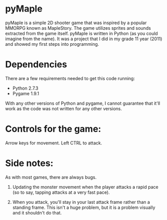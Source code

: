 # pyMaple
pyMaple is a simple 2D shooter game that was inspired by a popular MMORPG known as MapleStory. The game utilizes sprites and sounds extracted from the game itself. pyMaple is written in Python (as you could imagine from the name). It was a project that I did in my grade 11 year (2011) and showed my first steps into programming.

# Dependencies
There are a few requirements needed to get this code running:
- Python 2.7.3
- Pygame 1.9.1


With any other versions of Python and pygame, I cannot guarantee that it'll work as the code was not written for any other versions.

# Controls for the game:
Arrow keys for movement. Left CTRL to attack.

# Side notes:
As with most games, there are always bugs.


1) Updating the monster movement when the player attacks a rapid pace (so to say, tapping attacks at a very fast pace).


2) When you attack, you'll stay in your last attack frame rather than a standing frame. This isn't a huge problem, but it is a problem visually and it shouldn't do that.
